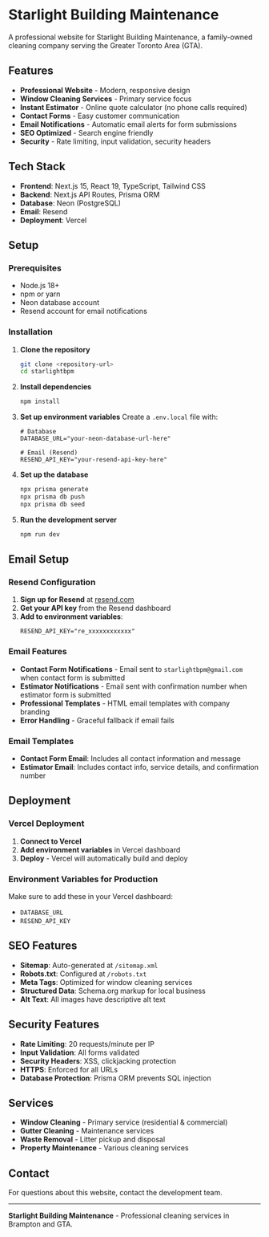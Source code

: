 # Starlight Building Maintenance

A professional website for Starlight Building Maintenance, a family-owned cleaning company serving the Greater Toronto Area (GTA).

## Features

- **Professional Website** - Modern, responsive design
- **Window Cleaning Services** - Primary service focus
- **Instant Estimator** - Online quote calculator (no phone calls required)
- **Contact Forms** - Easy customer communication
- **Email Notifications** - Automatic email alerts for form submissions
- **SEO Optimized** - Search engine friendly
- **Security** - Rate limiting, input validation, security headers

## Tech Stack

- **Frontend**: Next.js 15, React 19, TypeScript, Tailwind CSS
- **Backend**: Next.js API Routes, Prisma ORM
- **Database**: Neon (PostgreSQL)
- **Email**: Resend
- **Deployment**: Vercel

## Setup

### Prerequisites

- Node.js 18+
- npm or yarn
- Neon database account
- Resend account for email notifications

### Installation

1. **Clone the repository**

   ```bash
   git clone <repository-url>
   cd starlightbpm
   ```

2. **Install dependencies**

   ```bash
   npm install
   ```

3. **Set up environment variables**
   Create a `.env.local` file with:

   ```env
   # Database
   DATABASE_URL="your-neon-database-url-here"

   # Email (Resend)
   RESEND_API_KEY="your-resend-api-key-here"
   ```

4. **Set up the database**

   ```bash
   npx prisma generate
   npx prisma db push
   npx prisma db seed
   ```

5. **Run the development server**
   ```bash
   npm run dev
   ```

## Email Setup

### Resend Configuration

1. **Sign up for Resend** at [resend.com](https://resend.com)
2. **Get your API key** from the Resend dashboard
3. **Add to environment variables**:
   ```env
   RESEND_API_KEY="re_xxxxxxxxxxxx"
   ```

### Email Features

- **Contact Form Notifications** - Email sent to `starlightbpm@gmail.com` when contact form is submitted
- **Estimator Notifications** - Email sent with confirmation number when estimator form is submitted
- **Professional Templates** - HTML email templates with company branding
- **Error Handling** - Graceful fallback if email fails

### Email Templates

- **Contact Form Email**: Includes all contact information and message
- **Estimator Email**: Includes contact info, service details, and confirmation number

## Deployment

### Vercel Deployment

1. **Connect to Vercel**
2. **Add environment variables** in Vercel dashboard
3. **Deploy** - Vercel will automatically build and deploy

### Environment Variables for Production

Make sure to add these in your Vercel dashboard:

- `DATABASE_URL`
- `RESEND_API_KEY`

## SEO Features

- **Sitemap**: Auto-generated at `/sitemap.xml`
- **Robots.txt**: Configured at `/robots.txt`
- **Meta Tags**: Optimized for window cleaning services
- **Structured Data**: Schema.org markup for local business
- **Alt Text**: All images have descriptive alt text

## Security Features

- **Rate Limiting**: 20 requests/minute per IP
- **Input Validation**: All forms validated
- **Security Headers**: XSS, clickjacking protection
- **HTTPS**: Enforced for all URLs
- **Database Protection**: Prisma ORM prevents SQL injection

## Services

- **Window Cleaning** - Primary service (residential & commercial)
- **Gutter Cleaning** - Maintenance services
- **Waste Removal** - Litter pickup and disposal
- **Property Maintenance** - Various cleaning services

## Contact

For questions about this website, contact the development team.

---

**Starlight Building Maintenance** - Professional cleaning services in Brampton and GTA.
